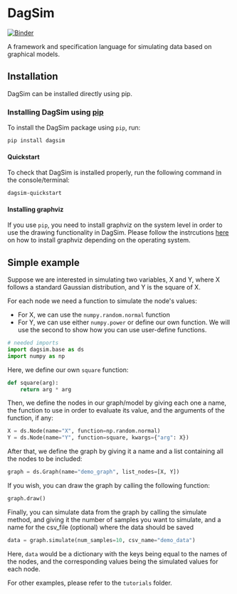 # DagSim

[![Binder](https://mybinder.org/badge_logo.svg)](https://mybinder.org/v2/gh/uio-bmi/dagsim/binder_check?filepath=hello_world.ipynb)

A framework and specification language for simulating data based on graphical models.

## Installation
DagSim can be installed directly using pip.

### Installing DagSim using [pip](https://pypi.org/project/dagsim/)
To install the DagSim package using `pip`, run:

```bash
pip install dagsim
```
#### Quickstart
To check that DagSim is installed properly, run the following command in the console/terminal:
```bash
dagsim-quickstart
```

#### Installing graphviz
If you use `pip`, you need to install graphviz on the system level in order to use the drawing functionality in DagSim. Please follow the instrcutions [here](https://graphviz.org/download/) on how to install graphviz depending on the 
operating system.


[//]: # (### Installing DagSim using conda)

[//]: # (To install the DagSim package using `conda`, run:)

[//]: # (```bash)

[//]: # (conda install dagsim)

[//]: # (```)

[//]: # (With `conda`, graphviz is automatically installed, both, as a python package and at the system level.)

## Simple example
Suppose we are interested in simulating two variables, X and Y, where X follows a standard Gaussian distribution, and Y 
is the square of X.

For each node we need a function to simulate the node's values:

- For X, we can use the `numpy.random.normal` function
- For Y, we can use either `numpy.power` or define our own function. We will use the second to show how you can use user-define functions.

```python
# needed imports
import dagsim.base as ds
import numpy as np
```

Here, we define our own `square` function:
```python
def square(arg):
    return arg * arg
```

Then, we define the nodes in our graph/model by giving each one a name, the function to use in order to evaluate its value, and the arguments of the function, if any:

```python
X = ds.Node(name="X", function=np.random.normal)
Y = ds.Node(name="Y", function=square, kwargs={"arg": X})
```

After that, we define the graph by giving it a name and a list containing all the nodes to be included:
```python
graph = ds.Graph(name="demo_graph", list_nodes=[X, Y])
```

If you wish, you can draw the graph by calling the following function:
```python
graph.draw()
```

Finally, you can simulate data from the graph by calling the simulate method, and giving it the number of samples you want to simulate, and a name for the csv_file (optional) where the data should be saved
```python
data = graph.simulate(num_samples=10, csv_name="demo_data")
```

Here, `data` would be a dictionary with the keys being equal to the names of the nodes, and the corresponding values being the simulated values for each node.

For other examples, please refer to the `tutorials` folder.